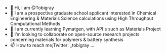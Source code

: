 - 👋 Hi, I am @Tobigray
- 👀 I am a prospective graduate school applicant interested in Chemical Engineering & Materials Science calculations using High Throughput Computational Methods
- 🌱 I am currently learning Pymatgen, with API's such as Materials Project
- 💞️ I’m looking to collaborate on open-source research projects concerning materials for polymers & battery synthesis
- 📫 How to reach me;Twitter: _tobigray ...

<!---
Tobigray/Tobigray is a ✨ special ✨ repository because its `README.md` (this file) appears on your GitHub profile.
You can click the Preview link to take a look at your changes.
--->
